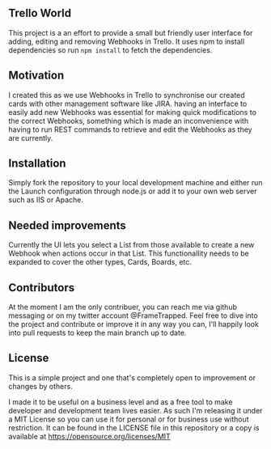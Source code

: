 ## Trello World

This project is a an effort to provide a small but friendly user interface for adding, editing and removing Webhooks in Trello. It uses npm to install dependencies so run `npm install` to fetch the dependencies.

## Motivation

I created this as we use Webhooks in Trello to synchronise our created cards with other management software like JIRA. having an interface to easily add new Webhooks was essential for making quick modifications to the correct Webhooks, something which is made an inconvenience with having to run REST commands to retrieve and edit the Webhooks as they are currently. 

## Installation

Simply fork the repository to your local development machine and either run the Launch configuration through node.js or add it to your own web server such as IIS or Apache.

## Needed improvements

Currently the UI lets you select a List from those available to create a new Webhook when actions occur in that List. This functionallity needs to be expanded to cover the other types, Cards, Boards, etc.

## Contributors

At the moment I am the only contribuer, you can reach me via github messaging or on my twitter account @FrameTrapped. Feel free to dive into the project and contribute or improve it in any way you can, I'll happily look into pull requests to keep the main branch up to date.

## License

This is a simple project and one that's completely open to improvement or changes by others. 

I made it to be useful on a business level and as a free tool to make developer and development team lives easier. As such I'm releasing it under a MIT License so you can use it for personal or for business use without restriction. It can be found in the LICENSE file in this repository or a copy is available at https://opensource.org/licenses/MIT
